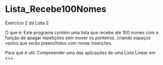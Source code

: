 # Lista_Recebe100Nomes
Exercício 2 da Lista 2

O que é: Este programa contém uma lista que recebe até 100 nomes 
com a função de apagar repetições sem mover os ponteiros, 
criando espaços vazios que serão preenchidos com novas inserções.

Para quê é util: Compreender uma das aplicações de uma Lista Linear em c++.
